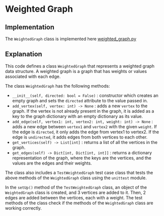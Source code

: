 # Weighted Graph

## Implementation

The `WeightedGraph` class is implemented here [weighted_graph.py](../../data_structures/weighted_graph.py)

## Explanation

This code defines a class `WeightedGraph` that represents a weighted graph data structure. A weighted graph is a graph that has weights or values associated with each edge.

The class `WeightedGraph` has the following methods:

- `__init__(self, directed: bool = False)` : constructor which creates an empty graph and sets the `directed` attribute to the value passed in.
- `add_vertex(self, vertex: int) -> None` : adds a new `vertex` to the graph. If the vertex is not already present in the graph, it is added as a key to the graph dictionary with an empty dictionary as its value.
- `add_edge(self, vertex1: int, vertex2: int, weight: int) -> None` : adds a new edge between `vertex1` and `vertex2` with the given `weight`. If the edge is `directed`, it only adds the edge from vertex1 to vertex2. If the edge is `undirected`, it adds edges from both vertices to each other.
- `get_vertices(self) -> List[int]` : returns a list of all the vertices in the graph.
- `get_edges(self) -> Dict[int, Dict[int, int]]` : returns a dictionary representation of the graph, where the keys are the vertices, and the values are the edges and their weights.

The class also includes a `TestWeightedGraph` test case class that tests the above methods of the `WeightedGraph` class using the `unittest` module.

In the `setUp()` method of the `TestWeightedGraph` class, an object of the `WeightedGraph` class is created, and 3 vertices are added to it. Then, 2 edges are added between the vertices, each with a weight. The test methods of the class check if the methods of the `WeightedGraph` class are working correctly.